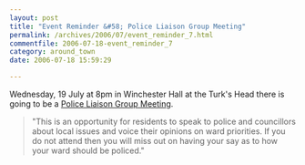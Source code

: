```yaml
---
layout: post
title: "Event Reminder &#58; Police Liaison Group Meeting"
permalink: /archives/2006/07/event_reminder_7.html
commentfile: 2006-07-18-event_reminder_7
category: around_town
date: 2006-07-18 15:59:29

---
```


Wednesday, 19 July at 8pm in Winchester Hall at the Turk's Head there is going to be a [Police Liaison Group Meeting](https://stmargarets.london/event/Meeting/200607050244).

> "This is an opportunity for residents to speak to police and councillors about local issues and voice their opinions on ward priorities. If you do not attend then you will miss out on having your say as to how your ward should be policed."
